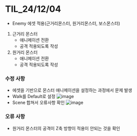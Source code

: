 # TIL_24/12/04

- Enemy 에셋 적용(근거리몬스터, 원거리몬스터, 보스몬스터)
1. 근거리 몬스터
    - 애니메이션 전환
    - 공격 적용되도록 작성
2. 원거리 몬스터
    - 애니메이션 전환
    - 공격 적용되도록 작성

### 수정 사항

- 에셋을 기반으로 몬스터 애니메이션을 설정하는 과정에서 문제 발생
- Walk를 Default로 설정
![image](https://github.com/user-attachments/assets/4d1d9cb4-ea94-4ef6-9464-07d1568a71c0)
- Scene 합쳐서 오류사항 확인
![image](https://github.com/user-attachments/assets/e4512b55-06b1-47b5-8cdd-df9bc47a9a97)

### 오류 사항
- 원거리 몬스터의 공격이 Z축 방향이 적용이 안되는 것을 확인